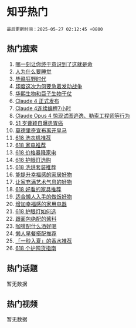 # 知乎热门

`最后更新时间：2025-05-27 02:12:45 +0800`

## 热门搜索

1. [哪一刻让你终于意识到了这就是命](https://www.zhihu.com/search?q=%E5%93%AA%E4%B8%80%E5%88%BB%E8%AE%A9%E4%BD%A0%E7%BB%88%E4%BA%8E%E6%84%8F%E8%AF%86%E5%88%B0%E4%BA%86%E8%BF%99%E5%B0%B1%E6%98%AF%E5%91%BD)
1. [人为什么要睡觉](https://www.zhihu.com/search?q=%E4%BA%BA%E4%B8%BA%E4%BB%80%E4%B9%88%E8%A6%81%E7%9D%A1%E8%A7%89)
1. [毕赣狂野时代](https://www.zhihu.com/search?q=%E6%AF%95%E8%B5%A3%E7%8B%82%E9%87%8E%E6%97%B6%E4%BB%A3)
1. [印度这次为何要急着发动战争](https://www.zhihu.com/search?q=%E5%8D%B0%E5%BA%A6%E8%BF%99%E6%AC%A1%E4%B8%BA%E4%BD%95%E8%A6%81%E6%80%A5%E7%9D%80%E5%8F%91%E5%8A%A8%E6%88%98%E4%BA%89)
1. [华熙生物和巨子生物干仗](https://www.zhihu.com/search?q=%E5%8D%8E%E7%86%99%E7%94%9F%E7%89%A9%E5%92%8C%E5%B7%A8%E5%AD%90%E7%94%9F%E7%89%A9%E5%B9%B2%E4%BB%97)
1. [Claude 4 正式发布](https://www.zhihu.com/search?q=Claude%204%20%E6%AD%A3%E5%BC%8F%E5%8F%91%E5%B8%83)
1. [Claude 4连续编程7小时](https://www.zhihu.com/search?q=Claude%204%E8%BF%9E%E7%BB%AD%E7%BC%96%E7%A8%8B7%E5%B0%8F%E6%97%B6)
1. [Claude Opus 4 惊现试图逃逸、勒索工程师等行为](https://www.zhihu.com/search?q=Claude%20Opus%204%20%E6%83%8A%E7%8E%B0%E8%AF%95%E5%9B%BE%E9%80%83%E9%80%B8%E3%80%81%E5%8B%92%E7%B4%A2%E5%B7%A5%E7%A8%8B%E5%B8%88%E7%AD%89%E8%A1%8C%E4%B8%BA)
1. [51 岁曹颖自曝患胃癌](https://www.zhihu.com/search?q=51%20%E5%B2%81%E6%9B%B9%E9%A2%96%E8%87%AA%E6%9B%9D%E6%82%A3%E8%83%83%E7%99%8C)
1. [莫德里奇宣布离开皇马](https://www.zhihu.com/search?q=%E8%8E%AB%E5%BE%B7%E9%87%8C%E5%A5%87%E5%AE%A3%E5%B8%83%E7%A6%BB%E5%BC%80%E7%9A%87%E9%A9%AC)
1. [618 洗衣机推荐](https://www.zhihu.com/search?q=618%20%E6%B4%97%E8%A1%A3%E6%9C%BA%E6%8E%A8%E8%8D%90)
1. [618 家电推荐](https://www.zhihu.com/search?q=618%20%E5%AE%B6%E7%94%B5%E6%8E%A8%E8%8D%90)
1. [618 价格暴降家电](https://www.zhihu.com/search?q=618%20%E4%BB%B7%E6%A0%BC%E6%9A%B4%E9%99%8D%E5%AE%B6%E7%94%B5)
1. [618 护眼灯选购](https://www.zhihu.com/search?q=618%20%E6%8A%A4%E7%9C%BC%E7%81%AF%E9%80%89%E8%B4%AD)
1. [618 洗烘套装推荐](https://www.zhihu.com/search?q=618%20%E6%B4%97%E7%83%98%E5%A5%97%E8%A3%85%E6%8E%A8%E8%8D%90)
1. [能提升幸福感的家居好物](https://www.zhihu.com/search?q=%E8%83%BD%E6%8F%90%E5%8D%87%E5%B9%B8%E7%A6%8F%E6%84%9F%E7%9A%84%E5%AE%B6%E5%B1%85%E5%A5%BD%E7%89%A9)
1. [让家充满艺术气息的好物](https://www.zhihu.com/search?q=%E8%AE%A9%E5%AE%B6%E5%85%85%E6%BB%A1%E8%89%BA%E6%9C%AF%E6%B0%94%E6%81%AF%E7%9A%84%E5%A5%BD%E7%89%A9)
1. [618 好看的家具推荐](https://www.zhihu.com/search?q=618%20%E5%A5%BD%E7%9C%8B%E7%9A%84%E5%AE%B6%E5%85%B7%E6%8E%A8%E8%8D%90)
1. [适合懒人入手的做饭好物](https://www.zhihu.com/search?q=%E9%80%82%E5%90%88%E6%87%92%E4%BA%BA%E5%85%A5%E6%89%8B%E7%9A%84%E5%81%9A%E9%A5%AD%E5%A5%BD%E7%89%A9)
1. [增加幸福感的家用电器](https://www.zhihu.com/search?q=%E5%A2%9E%E5%8A%A0%E5%B9%B8%E7%A6%8F%E6%84%9F%E7%9A%84%E5%AE%B6%E7%94%A8%E7%94%B5%E5%99%A8)
1. [618 护眼灯如何选](https://www.zhihu.com/search?q=618%20%E6%8A%A4%E7%9C%BC%E7%81%AF%E5%A6%82%E4%BD%95%E9%80%89)
1. [跟面包绝配的酱料](https://www.zhihu.com/search?q=%E8%B7%9F%E9%9D%A2%E5%8C%85%E7%BB%9D%E9%85%8D%E7%9A%84%E9%85%B1%E6%96%99)
1. [咖啡配什么酒好喝](https://www.zhihu.com/search?q=%E5%92%96%E5%95%A1%E9%85%8D%E4%BB%80%E4%B9%88%E9%85%92%E5%A5%BD%E5%96%9D)
1. [懒人早餐搭配推荐](https://www.zhihu.com/search?q=%E6%87%92%E4%BA%BA%E6%97%A9%E9%A4%90%E6%90%AD%E9%85%8D%E6%8E%A8%E8%8D%90)
1. [「一秒入夏」的香水推荐](https://www.zhihu.com/search?q=%E3%80%8C%E4%B8%80%E7%A7%92%E5%85%A5%E5%A4%8F%E3%80%8D%E7%9A%84%E9%A6%99%E6%B0%B4%E6%8E%A8%E8%8D%90)
1. [618 个护囤货指南](https://www.zhihu.com/search?q=618%20%E4%B8%AA%E6%8A%A4%E5%9B%A4%E8%B4%A7%E6%8C%87%E5%8D%97)

## 热门话题

暂无数据

## 热门视频

暂无数据